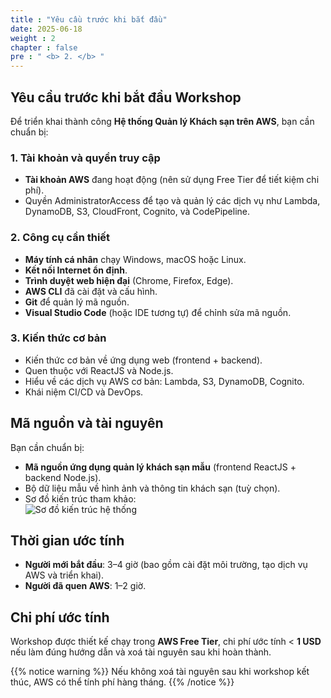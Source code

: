 ```yaml
---
title : "Yêu cầu trước khi bắt đầu"
date: 2025-06-18
weight : 2
chapter : false
pre : " <b> 2. </b> "
---
```


## Yêu cầu trước khi bắt đầu Workshop

Để triển khai thành công **Hệ thống Quản lý Khách sạn trên AWS**, bạn cần chuẩn bị:

### 1. Tài khoản và quyền truy cập
- **Tài khoản AWS** đang hoạt động (nên sử dụng Free Tier để tiết kiệm chi phí).
- Quyền AdministratorAccess để tạo và quản lý các dịch vụ như Lambda, DynamoDB, S3, CloudFront, Cognito, và CodePipeline.

### 2. Công cụ cần thiết
- **Máy tính cá nhân** chạy Windows, macOS hoặc Linux.
- **Kết nối Internet ổn định**.
- **Trình duyệt web hiện đại** (Chrome, Firefox, Edge).
- **AWS CLI** đã cài đặt và cấu hình.
- **Git** để quản lý mã nguồn.
- **Visual Studio Code** (hoặc IDE tương tự) để chỉnh sửa mã nguồn.

### 3. Kiến thức cơ bản
- Kiến thức cơ bản về ứng dụng web (frontend + backend).
- Quen thuộc với ReactJS và Node.js.
- Hiểu về các dịch vụ AWS cơ bản: Lambda, S3, DynamoDB, Cognito.
- Khái niệm CI/CD và DevOps.

## Mã nguồn và tài nguyên

Bạn cần chuẩn bị:
- **Mã nguồn ứng dụng quản lý khách sạn mẫu** (frontend ReactJS + backend Node.js).
- Bộ dữ liệu mẫu về hình ảnh và thông tin khách sạn (tuỳ chọn).
- Sơ đồ kiến trúc tham khảo:  
![Sơ đồ kiến trúc hệ thống](images/architecture.png)

## Thời gian ước tính

- **Người mới bắt đầu**: 3–4 giờ (bao gồm cài đặt môi trường, tạo dịch vụ AWS và triển khai).
- **Người đã quen AWS**: 1–2 giờ.

## Chi phí ước tính

Workshop được thiết kế chạy trong **AWS Free Tier**, chi phí ước tính < **1 USD** nếu làm đúng hướng dẫn và xoá tài nguyên sau khi hoàn thành.

{{% notice warning %}}
Nếu không xoá tài nguyên sau khi workshop kết thúc, AWS có thể tính phí hàng tháng.
{{% /notice %}}
